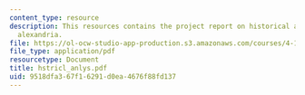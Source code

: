 ```yaml
---
content_type: resource
description: This resources contains the project report on historical analysis in
  alexandria.
file: https://ol-ocw-studio-app-production.s3.amazonaws.com/courses/4-175-case-studies-in-city-form-fall-2005/9518dfa367f16291d0ea4676f88fd137_hstricl_anlys.pdf
file_type: application/pdf
resourcetype: Document
title: hstricl_anlys.pdf
uid: 9518dfa3-67f1-6291-d0ea-4676f88fd137
---
```

